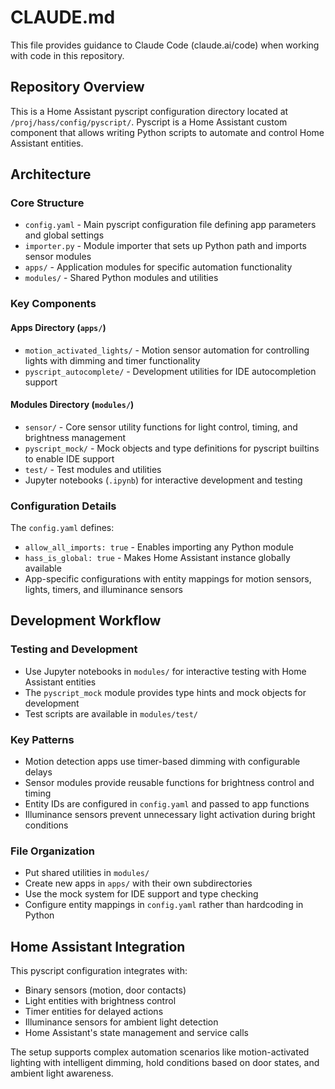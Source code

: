 # CLAUDE.md

This file provides guidance to Claude Code (claude.ai/code) when working with code in this repository.

## Repository Overview

This is a Home Assistant pyscript configuration directory located at `/proj/hass/config/pyscript/`. Pyscript is a Home Assistant custom component that allows writing Python scripts to automate and control Home Assistant entities.

## Architecture

### Core Structure
- `config.yaml` - Main pyscript configuration file defining app parameters and global settings
- `importer.py` - Module importer that sets up Python path and imports sensor modules
- `apps/` - Application modules for specific automation functionality
- `modules/` - Shared Python modules and utilities

### Key Components

#### Apps Directory (`apps/`)
- `motion_activated_lights/` - Motion sensor automation for controlling lights with dimming and timer functionality
- `pyscript_autocomplete/` - Development utilities for IDE autocompletion support

#### Modules Directory (`modules/`)
- `sensor/` - Core sensor utility functions for light control, timing, and brightness management
- `pyscript_mock/` - Mock objects and type definitions for pyscript builtins to enable IDE support
- `test/` - Test modules and utilities
- Jupyter notebooks (`.ipynb`) for interactive development and testing

### Configuration Details

The `config.yaml` defines:
- `allow_all_imports: true` - Enables importing any Python module
- `hass_is_global: true` - Makes Home Assistant instance globally available
- App-specific configurations with entity mappings for motion sensors, lights, timers, and illuminance sensors

## Development Workflow

### Testing and Development
- Use Jupyter notebooks in `modules/` for interactive testing with Home Assistant entities
- The `pyscript_mock` module provides type hints and mock objects for development
- Test scripts are available in `modules/test/`

### Key Patterns
- Motion detection apps use timer-based dimming with configurable delays
- Sensor modules provide reusable functions for brightness control and timing
- Entity IDs are configured in `config.yaml` and passed to app functions
- Illuminance sensors prevent unnecessary light activation during bright conditions

### File Organization
- Put shared utilities in `modules/`
- Create new apps in `apps/` with their own subdirectories
- Use the mock system for IDE support and type checking
- Configure entity mappings in `config.yaml` rather than hardcoding in Python

## Home Assistant Integration

This pyscript configuration integrates with:
- Binary sensors (motion, door contacts)
- Light entities with brightness control
- Timer entities for delayed actions
- Illuminance sensors for ambient light detection
- Home Assistant's state management and service calls

The setup supports complex automation scenarios like motion-activated lighting with intelligent dimming, hold conditions based on door states, and ambient light awareness.